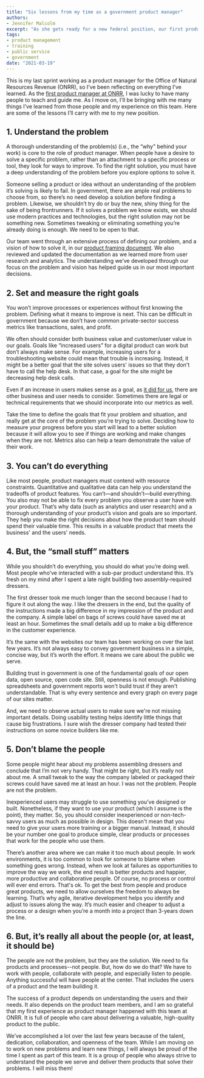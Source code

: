 ```yaml
---
title: "Six lessons from my time as a government product manager"
authors:
- Jennifer Malcolm
excerpt: "As she gets ready for a new federal position, our first product manager reflects on all she has learned from her time on this team."
tags:
- product management
- training
- public service
- government
date: "2021-03-19"
---
```


This is my last sprint working as a product manager for the Office of Natural Resources Revenue (ONRR), so I’ve been reflecting on everything I’ve learned. As the [first product manager at ONRR](../becoming-a-product-manager/), I was lucky to have many people to teach and guide me. As I move on, I'll be bringing with me many things I’ve learned from those people and my experience on this team. Here are some of the lessons I’ll carry with me to my new position.

## 1. Understand the problem

A thorough understanding of the problem(s) (i.e., the “why" behind your work) is core to the role of product manager. When people have a desire to solve a specific problem, rather than an attachment to a specific process or tool, they look for ways to improve. To find the right solution, you must have a deep understanding of the problem before you explore options to solve it.

Someone selling a product or idea without an understanding of the problem it’s solving is likely to fail. In government, there are ample real problems to choose from, so there’s no need develop a solution before finding a problem. Likewise, we shouldn’t try do or buy the new, shiny thing for the sake of being frontrunners. If it solves a problem we know exists, we should use modern practices and technologies, but the right solution may not be something new. Sometimes tweaking or eliminating something you’re already doing is enough. We need to be open to that.

Our team went through an extensive process of defining our problem, and a vision of how to solve it, in our [product framing document](https://github.com/ONRR/nrrd/wiki/Product-framing). We also reviewed and updated the documentation as we learned more from user research and analytics. The understanding we’ve developed through our focus on the problem and vision has helped guide us in our most important decisions.

## 2. Set and measure the right goals

You won’t improve processes or experiences without first knowing the problem. Defining what it means to improve is next. This can be difficult in government because we don’t have common private-sector success metrics like transactions, sales, and profit.

We often should consider both business value and customer/user value in our goals. Goals like “increased users” for a digital product can work but don’t always make sense. For example, increasing users for a troubleshooting website could mean that trouble is increasing. Instead, it might be a better goal that the site solves users' issues so that they don't have to call the help desk. In that case, a goal for the site might be decreasing help desk calls.

Even if an increase in users makes sense as a goal, as [it did for us](https://github.com/ONRR/nrrd/wiki/Goals-and-metrics), there are other business and user needs to consider. Sometimes there are legal or technical requirements that we should incorporate into our metrics as well.

Take the time to define the goals that fit your problem and situation, and really get at the core of the problem you’re trying to solve. Deciding how to measure your progress before you start will lead to a better solution because it will allow you to see if things are working and make changes when they are not. Metrics also can help a team demonstrate the value of their work.

## 3. You can’t do everything

Like most people, product managers must contend with resource constraints. Quantitative and qualitative data can help you understand the tradeoffs of product features. You can’t—and shouldn’t—build everything. You also may not be able to fix every problem you observe a user have with your product. That’s why data (such as analytics and user research) and a thorough understanding of your product’s vision and goals are so important. They help you make the right decisions about how the product team should spend their valuable time. This results in a valuable product that meets the business' and the users' needs.

## 4. But, the “small stuff” matters

While you shouldn’t do everything, you should do what you’re doing well. Most people who’ve interacted with a sub-par product understand this. It’s fresh on my mind after I spent a late night building two assembly-required dressers.

The first dresser took me much longer than the second because I had to figure it out along the way. I like the dressers in the end, but the quality of the instructions made a big difference in my impression of the product and the company. A simple label on bags of screws could have saved me at least an hour. Sometimes the small details add up to make a big difference in the customer experience.

It’s the same with the websites our team has been working on over the last few years. It’s not always easy to convey government business in a simple, concise way, but it’s worth the effort. It means we care about the public we serve.

Building trust in government is one of the fundamental goals of our open data, open source, open code site. Still, openness is not enough. Publishing spreadsheets and government reports won't build trust if they aren't understandable. That is why every sentence and every graph on every page of our sites matter.

And, we need to observe actual users to make sure we're not missing important details. Doing usability testing helps identify little things that cause big frustrations. I sure wish the dresser company had tested their instructions on some novice builders like me.

## 5. Don’t blame the people

Some people might hear about my problems assembling dressers and conclude that I’m not very handy. That might be right, but it’s really not about me. A small tweak to the way the company labeled or packaged their screws could have saved me at least an hour. I was not the problem. People are not the problem.

Inexperienced users may struggle to use something you’ve designed or built. Nonetheless, if they want to use your product (which I assume is the point), they matter. So, you should consider inexperienced or non-tech-savvy users as much as possible in design. This doesn't mean that you need to give your users more training or a bigger manual. Instead, it should be your number one goal to produce simple, clear products or processes that work for the people who use them.

There’s another area where we can make it too much about people. In work environments, it is too common to look for someone to blame when something goes wrong. Instead, when we look at failures as opportunities to improve the way we work, the end result is better products and happier, more productive and collaborative people. Of course, no process or control will ever end errors. That's ok. To get the best from people and produce great products, we need to allow ourselves the freedom to always be learning. That’s why agile, iterative development helps you identify and adjust to issues along the way. It’s much easier and cheaper to adjust a process or a design when you’re a month into a project than 3-years down the line.

## 6. But, it’s really all about the people (or, at least, it should be)

The people are not the problem, but they are the solution. We need to fix products and processes--not people. But, how do we do that? We have to work with people, collaborate with people, and especially listen to people. Anything successful will have people at the center. That includes the users of a product and the team building it.

The success of a product depends on understanding the users and their needs. It also depends on the product team members, and I am so grateful that my first experience as product manager happened with this team at ONRR. It is full of people who care about delivering a valuable, high-quality product to the public.

We’ve accomplished a lot over the last few years because of the talent, dedication, collaboration, and openness of the team. While I am moving on to work on new problems and learn new things, I will always be proud of the time I spent as part of this team. It is a group of people who always strive to understand the people we serve and deliver them products that solve their problems. I will miss them!
